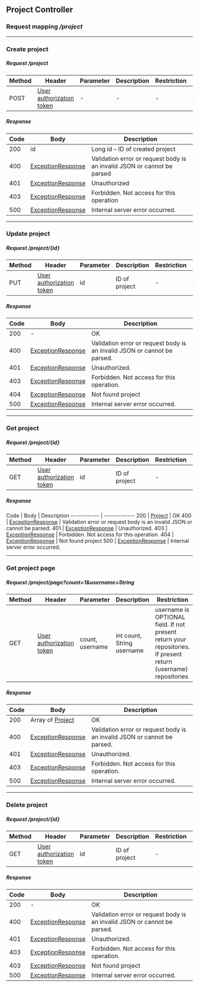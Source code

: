 ## Project Controller
### Request mapping <em>/project</em>

___
### Create project
##### Request /project
Method | Header | Parameter | Description | Restriction | Body | Description | Restriction
------------ | ------------- | ------------- | ------------- | ------------- | ------------- | ------------- | -------------
POST | [User authorization token](docs/model/AuthenticationUser.md) |- | - | - | [ProjectForm](docs/model/ProjectForm.md) | - | -

##### Response
Code | Body | Description
------------ | ------------- | -------------
200 | id | Long id – ID of created project
400 | [ExceptionResponse](docs/model/exception/ExceptionResponse.md) | Validation error or request body is an invalid JSON or cannot be parsed
401 | [ExceptionResponse](docs/model/exception/ExceptionResponse.md) | Unauthorized
403 | [ExceptionResponse](docs/model/exception/ExceptionResponse.md) | Forbidden. Not access for this operation
500 | [ExceptionResponse](docs/model/exception/ExceptionResponse.md) | Internal server error occurred.

___
### Update project
##### Request /project/{id}
Method | Header | Parameter | Description | Restriction | Body | Description | Restriction
------------ | ------------- | ------------- | ------------- | ------------- | ------------- | ------------- | -------------
PUT | [User authorization token](docs/model/AuthenticationUser.md) | id | ID of project | - | [ProjectForm](docs/model/ProjectForm.md) | - | -

##### Response
Code | Body | Description
------------ | ------------- | -------------
200 | - | OK
400 | [ExceptionResponse](docs/model/exception/ExceptionResponse.md) | Validation error or request body is an invalid JSON or cannot be parsed.
401 | [ExceptionResponse](docs/model/exception/ExceptionResponse.md) | Unauthorized.
403 | [ExceptionResponse](docs/model/exception/ExceptionResponse.md) | Forbidden. Not access for this operation.
404 | [ExceptionResponse](docs/model/exception/ExceptionResponse.md) | Not found project
500 | [ExceptionResponse](docs/model/exception/ExceptionResponse.md) | Internal server error occurred.

___
### Get project
##### Request /project/{id}
Method | Header | Parameter | Description | Restriction | Body | Description | Restriction
------------ | ------------- | ------------- | ------------- | ------------- | ------------- | ------------- | -------------
GET | [User authorization token](docs/model/AuthenticationUser.md) | id | ID of project | - | - | - | -

##### Response
Code | Body | Description
------------ | -------------
200 | [Project](docs/model/Project.md) | OK
400 | [ExceptionResponse](docs/model/exception/ExceptionResponse.md) | Validation error or request body is an invalid JSON or cannot be parsed.
401 | [ExceptionResponse](docs/model/exception/ExceptionResponse.md) | Unauthorized.
403 | [ExceptionResponse](docs/model/exception/ExceptionResponse.md) | Forbidden. Not access for this operation.
404 | [ExceptionResponse](docs/model/exception/ExceptionResponse.md) | Not found project
500 | [ExceptionResponse](docs/model/exception/ExceptionResponse.md) | Internal server error occurred.

___
### Get project page
##### Request /project/page?count=1&username=String
Method | Header | Parameter | Description | Restriction | Body | Description | Restriction
------------ | ------------- | ------------- | ------------- | ------------- | ------------- | ------------- | -------------
GET | [User authorization token](docs/model/AuthenticationUser.md) | count, username | int count, String username | username is OPTIONAL field. If not present return your repositories. If present return {username} repositories | - | - | -

##### Response
Code | Body | Description
------------ | ------------- | -------------
200 | Array of [Project](docs/model/Project.md) | OK
400 | [ExceptionResponse](docs/model/exception/ExceptionResponse.md) | Validation error or request body is an invalid JSON or cannot be parsed.
401 | [ExceptionResponse](docs/model/exception/ExceptionResponse.md) | Unauthorized.
403 | [ExceptionResponse](docs/model/exception/ExceptionResponse.md) | Forbidden. Not access for this operation.
500 | [ExceptionResponse](docs/model/exception/ExceptionResponse.md) | Internal server error occurred.

___
### Delete project
##### Request /project/{id}
Method | Header | Parameter | Description | Restriction | Body | Description | Restriction
------------ | ------------- | ------------- | ------------- | ------------- | ------------- | ------------- | -------------
GET | [User authorization token](docs/dto/AuthenticationUser.md) | id | ID of project | - | - | - | -

##### Response
Code | Body | Description
------------ | ------------- | -------------
200 | - | OK
400 | [ExceptionResponse](docs/model/exception/ExceptionResponse.md) | Validation error or request body is an invalid JSON or cannot be parsed.
401 | [ExceptionResponse](docs/model/exception/ExceptionResponse.md) | Unauthorized.
403 | [ExceptionResponse](docs/model/exception/ExceptionResponse.md) | Forbidden. Not access for this operation.
403 | [ExceptionResponse](docs/model/exception/ExceptionResponse.md) | Not found project
500 | [ExceptionResponse](docs/model/exception/ExceptionResponse.md) | Internal server error occurred.

